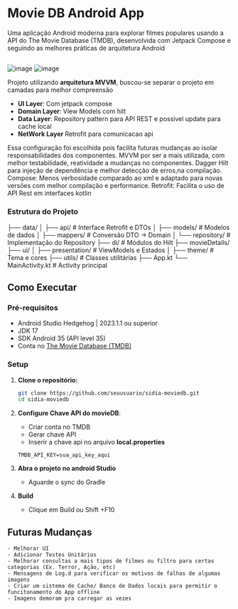 # Movie DB Android App

Uma aplicação Android moderna para explorar filmes populares usando a API do The Movie Database (TMDB), desenvolvida com Jetpack Compose e seguindo as melhores práticas de arquitetura Android

##

![image]()
![image]()


Projeto utilizando **arquitetura MVVM**, buscou-se separar o projeto em camadas para melhor compreensão

- **UI Layer**: Com jetpack compose
- **Domain Layer**: View Models com hilt
- **Data Layer**: Repository pattern para API REST e possivel update para cache local
- **NetWork Layer** Retrofit para comunicacao api

Essa configuração foi escolhida pois facilita futuras mudanças ao isolar responsabilidades dos componentes.
MVVM por ser a mais utilizada, com melhor testabilidade, reatividade a mudanças no componentes.
Dagger Hilt para injeção de dependência e melhor detecção de erros,na compilação.
Compose: Menos verbosidade comparado ao xml e adaptado para novas versões com melhor compilação e performance.
Retrofit: Facilita o uso de API Rest em interfaces kotlin

### Estrutura do Projeto

├── data/
│   ├── api/           # Interface Retrofit e DTOs
│   ├── models/        # Modelos de dados
│   ├── mappers/       # Conversão DTO -> Domain
│   └── repository/    # Implementação do Repository
├── di/                # Módulos do Hilt
├── movieDetails/
├── ui/
│   ├── presentation/  # ViewModels e Estados
│   ├── theme/         # Tema e cores
├── utils/             # Classes utilitárias
├── App.kt
└── MainActivity.kt    # Activity principal



## Como Executar

### Pré-requisitos
- Android Studio Hedgehog | 2023.1.1 ou superior
- JDK 17
- SDK Android 35 (API level 35)
- Conta no [The Movie Database (TMDB)](https://www.themoviedb.org/)

### Setup

1. **Clone o repositório:**
   ```bash
   git clone https://github.com/seuusuario/sidia-moviedb.git
   cd sidia-moviedb

2. **Configure Chave API do movieDB**:
    - Criar conta no TMDB
    - Gerar chave API
    - Inserir a chave api no arquivo **local.properties**
    
    ```local.properties
    TMDB_API_KEY=sua_api_key_aqui
3. **Abra o projeto no android Studio**
    - Aguarde o sync do Gradle
4. **Build**
    - Clique em Build ou Shift +F10





## Futuras Mudanças
    - Melhorar UI
    - Adicionar Testes Unitários
    - Melhorar consultas a mais tipos de filmes ou filtro para certas categorias (Ex. Terror, Ação, etc)
    - Mensagens de Log.d para verificar os motivos de falhas de algumas imagens
    - Criar um sistema de Cache/ Banco de Dados locais para permitir o funcitonamento do App offline
    - Imagens demoram pra carregar as vezes

